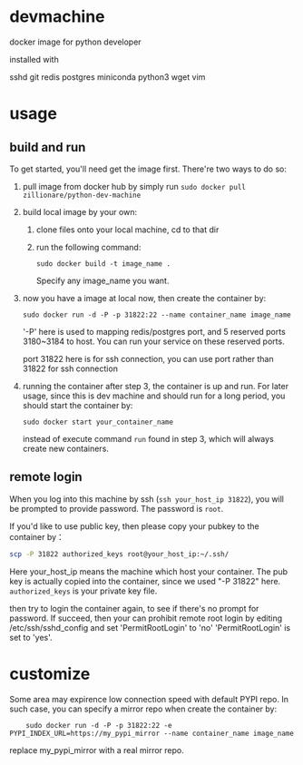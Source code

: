 # devmachine
docker image for python developer

installed with

sshd
git
redis
postgres
miniconda
python3
wget 
vim

# usage

## build and run

To get started, you'll need get the image first. There're two ways to do so:

1. pull image from docker hub by simply run ``sudo docker pull zillionare/python-dev-machine``
2. build local image by your own:
    1. clone files onto your local machine, cd to that dir
    2. run the following command:
        ```
        sudo docker build -t image_name .
        ```

        Specify any image_name you want.

3. now you have a image at local now, then create the container by:
    ```
    sudo docker run -d -P -p 31822:22 --name container_name image_name
    ```

    '-P' here is used to mapping redis/postgres port, and 5 reserved ports 3180~3184 to host. You can run your service on these reserved ports.

    port 31822 here is for ssh connection, you can use port rather than 31822 for ssh connection

4. running the container
    after step 3, the container is up and run. For later usage, since this is dev machine and should run for a long period, you should start the container by:

    ```
    sudo docker start your_container_name
    ```

    instead of execute command `run` found in step 3, which will always create new containers.

## remote login
When you log into this machine by ssh (``ssh your_host_ip 31822``), you will be prompted to provide password. The password is `root`.

If you'd like to use public key, then please copy your pubkey to the container by：

```bash
scp -P 31822 authorized_keys root@your_host_ip:~/.ssh/
```

Here your_host_ip means the machine which host your container. The pub key is actually copied into the container, since we used "-P 31822" here. ``authorized_keys`` is your private key file.

then try to login the container again, to see if there's no prompt for password. If succeed, then your can prohibit remote root login by editing /etc/ssh/sshd_config and set 'PermitRootLogin' to 'no'
'PermitRootLogin' is set to 'yes'. 
# customize

Some area may expirence low connection speed with default PYPI repo. In such case, you can specify a mirror repo when create the container by:

```
    sudo docker run -d -P -p 31822:22 -e PYPI_INDEX_URL=https://my_pypi_mirror --name container_name image_name
```
replace my_pypi_mirror with a real mirror repo.


